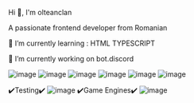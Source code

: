 Hi 👋, I'm olteanclan

A passionate frontend developer from Romanian

🌱 I’m currently learning : HTML TYPESCRIPT

🔭 I’m currently working on bot.discord 

![image](https://user-images.githubusercontent.com/74288530/158215044-21bc7dd3-4b8e-411e-9fe4-31dec02e334d.png)
![image](https://user-images.githubusercontent.com/74288530/158215091-c2692124-759b-4d63-9558-d66371653e76.png)
![image](https://user-images.githubusercontent.com/74288530/158215203-2cf42f6c-9430-4468-9afa-0f8a9b15f546.png)
![image](https://user-images.githubusercontent.com/74288530/158215385-c2784b06-0915-4005-ac99-30603ecb4a42.png)
![image](https://user-images.githubusercontent.com/74288530/158215785-d3683a94-e693-4a06-bdc5-929f84ff56a4.png)
![image](https://user-images.githubusercontent.com/74288530/165307441-5b9df5ed-dbf2-469f-a64f-c944d04045b7.png)

✔️Testing✔️
![image](https://user-images.githubusercontent.com/74288530/165307802-9c405394-0ff8-45ce-853a-34d63f251a26.png)
✔️Game Engines✔️
![image](https://user-images.githubusercontent.com/74288530/165308001-a9f2941a-b209-45fc-a76a-b81af45b1d76.png)

